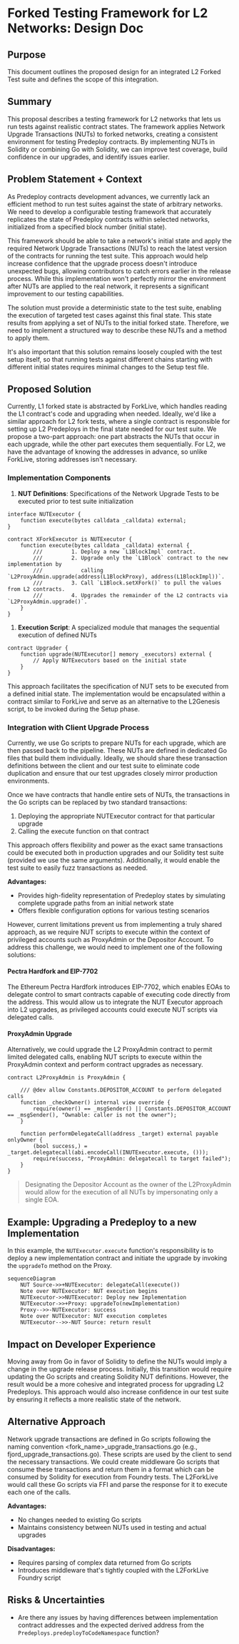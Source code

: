 # Forked Testing Framework for L2 Networks: Design Doc

## Purpose

This document outlines the proposed design for an integrated L2 Forked Test suite and defines the scope of this integration.

## Summary

This proposal describes a testing framework for L2 networks that lets us run tests against realistic contract states. The framework applies Network Upgrade Transactions (NUTs) to forked networks, creating a consistent environment for testing Predeploy contracts. By implementing NUTs in Solidity or combining Go with Solidity, we can improve test coverage, build confidence in our upgrades, and identify issues earlier.

## Problem Statement + Context

As Predeploy contracts development advances, we currently lack an efficient method to run test suites against the state of arbitrary networks. We need to develop a configurable testing framework that accurately replicates the state of Predeploy contracts within selected networks, initialized from a specified block number (initial state).

This framework should be able to take a network's initial state and apply the required Network Upgrade Transactions (NUTs) to reach the latest version of the contracts for running the test suite. This approach would help increase confidence that the upgrade process doesn't introduce unexpected bugs, allowing contributors to catch errors earlier in the release process. While this implementation won't perfectly mirror the environment after NUTs are applied to the real network, it represents a significant improvement to our testing capabilities.

The solution must provide a deterministic state to the test suite, enabling the execution of targeted test cases against this final state. This state results from applying a set of NUTs to the initial forked state. Therefore, we need to implement a structured way to describe these NUTs and a method to apply them.

It's also important that this solution remains loosely coupled with the test setup itself, so that running tests against different chains starting with different initial states requires minimal changes to the Setup test file.

## Proposed Solution

Currently, L1 forked state is abstracted by ForkLive, which handles reading the L1 contract's code and upgrading when needed. Ideally, we'd like a similar approach for L2 fork tests, where a single contract is responsible for setting up L2 Predeploys in the final state needed for our test suite. We propose a two-part approach: one part abstracts the NUTs that occur in each upgrade, while the other part executes them sequentially. For L2, we have the advantage of knowing the addresses in advance, so unlike ForkLive, storing addresses isn't necessary.

### Implementation Components

1. **NUT Definitions**: Specifications of the Network Upgrade Tests to be executed prior to test suite initialization

```solidity
interface NUTExecutor {
    function execute(bytes calldata _calldata) external;
}

contract XForkExecutor is NUTExecutor {
    function execute(bytes calldata _calldata) external {
        ///         1. Deploy a new `L1BlockImpl` contract.
        ///         2. Upgrade only the `L1Block` contract to the new implementation by
        ///            calling `L2ProxyAdmin.upgrade(address(L1BlockProxy), address(L1BlockImpl))`.
        ///         3. Call `L1Block.setXFork()` to pull the values from L2 contracts.
        ///         4. Upgrades the remainder of the L2 contracts via `L2ProxyAdmin.upgrade()`.
    }
}

```

1. **Execution Script**: A specialized module that manages the sequential execution of defined NUTs

```solidity
contract Upgrader {
    function upgrade(NUTExecutor[] memory _executors) external {
	    // Apply NUTExecutors based on the initial state
    }
}

```

This approach facilitates the specification of NUT sets to be executed from a defined initial state. The implementation would be encapsulated within a contract similar to ForkLive and serve as an alternative to the L2Genesis script, to be invoked during the Setup phase.

### Integration with Client Upgrade Process

Currently, we use Go scripts to prepare NUTs for each upgrade, which are then passed back to the pipeline. These NUTs are defined in dedicated Go files that build them individually. Ideally, we should share these transaction definitions between the client and our test suite to eliminate code duplication and ensure that our test upgrades closely mirror production environments.

Once we have contracts that handle entire sets of NUTs, the transactions in the Go scripts can be replaced by two standard transactions:

1. Deploying the appropriate NUTExecutor contract for that particular upgrade
2. Calling the execute function on that contract

This approach offers flexibility and power as the exact same transactions could be executed both in production upgrades and our Solidity test suite (provided we use the same arguments). Additionally, it would enable the test suite to easily fuzz transactions as needed.

**Advantages:**

- Provides high-fidelity representation of Predeploy states by simulating complete upgrade paths from an initial network state
- Offers flexible configuration options for various testing scenarios

However, current limitations prevent us from implementing a truly shared approach, as we require NUT scripts to execute within the context of privileged accounts such as ProxyAdmin or the Depositor Account. To address this challenge, we would need to implement one of the following solutions:

#### Pectra Hardfork and EIP-7702

The Ethereum Pectra Hardfork introduces EIP-7702, which enables EOAs to delegate control to smart contracts capable of executing code directly from the address. This would allow us to integrate the NUT Executor approach into L2 upgrades, as privileged accounts could execute NUT scripts via delegated calls.

#### ProxyAdmin Upgrade

Alternatively, we could upgrade the L2 ProxyAdmin contract to permit limited delegated calls, enabling NUT scripts to execute within the ProxyAdmin context and perform contract upgrades as necessary.

```solidity
contract L2ProxyAdmin is ProxyAdmin {

    /// @dev allow Constants.DEPOSITOR_ACCOUNT to perform delegated calls
    function _checkOwner() internal view override {
        require(owner() == _msgSender() || Constants.DEPOSITOR_ACCOUNT == _msgSender(), "Ownable: caller is not the owner");
    }

    function performDelegateCall(address _target) external payable onlyOwner {
        (bool success,) = _target.delegatecall(abi.encodeCall(INUTExecutor.execute, ()));
        require(success, "ProxyAdmin: delegatecall to target failed");
    }
}
```

> Designating the Depositor Account as the owner of the L2ProxyAdmin would allow for the execution of all NUTs by impersonating only a single EOA.

## Example: Upgrading a Predeploy to a new Implementation

In this example, the `NUTExecutor.execute` function's responsibility is to deploy a new implementation contract and initiate the upgrade by invoking the `upgradeTo` method on the Proxy.

```mermaid
sequenceDiagram
    NUT Source->>+NUTExecutor: delegateCall(execute())
    Note over NUTExecutor: NUT execution begins
    NUTExecutor->>NUTExecutor: Deploy new Implementation
    NUTExecutor->>+Proxy: upgradeTo(newImplementation)
    Proxy-->>-NUTExecutor: success
    Note over NUTExecutor: NUT execution completes
    NUTExecutor-->>-NUT Source: return result
```

## Impact on Developer Experience

Moving away from Go in favor of Solidity to define the NUTs would imply a change in the upgrade release process. Initially, this transition would require updating the Go scripts and creating Solidity NUT definitions. However, the result would be a more cohesive and integrated process for upgrading L2 Predeploys. This approach would also increase confidence in our test suite by ensuring it reflects a more realistic state of the network.

## Alternative Approach

Network upgrade transactions are defined in Go scripts following the naming convention <fork_name>\_upgrade_transactions.go (e.g., fjord_upgrade_transactions.go). These scripts are used by the client to send the necessary transactions.
We could create middleware Go scripts that consume these transactions and return them in a format which can be consumed by Solidity for execution from Foundry tests. The L2ForkLive would call these Go scripts via FFI and parse the response for it to execute each one of the calls.

**Advantages:**

- No changes needed to existing Go scripts
- Maintains consistency between NUTs used in testing and actual upgrades

**Disadvantages:**

- Requires parsing of complex data returned from Go scripts
- Introduces middleware that's tightly coupled with the L2ForkLive Foundry script

## Risks & Uncertainties

- Are there any issues by having differences between implementation contract addresses and the expected derived address from the `Predeploys.predeployToCodeNamespace` function?
